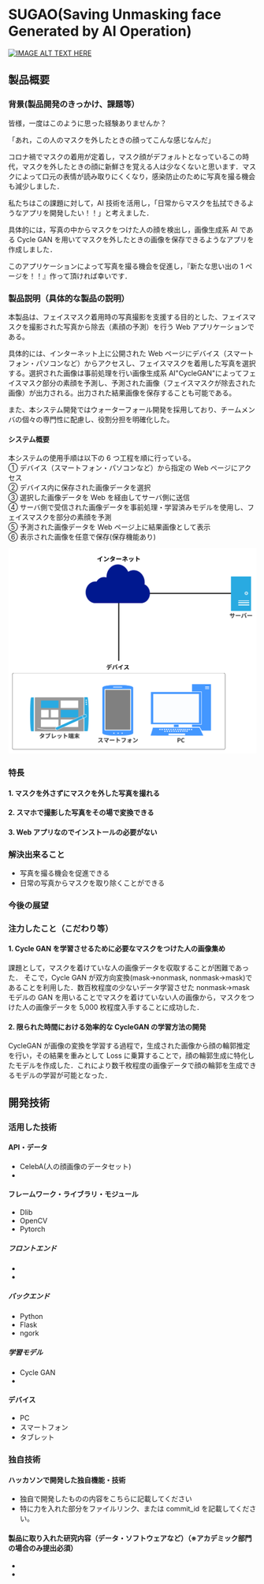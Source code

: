 # **SUGAO**(**S**aving **U**nmasking face **G**enerated by **A**I **O**peration)

[![IMAGE ALT TEXT HERE](https://jphacks.com/wp-content/uploads/2022/08/JPHACKS2022_ogp.jpg)](https://www.youtube.com/watch?v=LUPQFB4QyVo)

## 製品概要

### 背景(製品開発のきっかけ、課題等）

<!--担当：中野-->

皆様，一度はこのように思った経験ありませんか？

「あれ，この人のマスクを外したときの顔ってこんな感じなんだ」

コロナ禍でマスクの着用が定着し，マスク顔がデフォルトとなっているこの時代，マスクを外したときの顔に新鮮さを覚える人は少なくないと思います．マスクによって口元の表情が読み取りにくくなり，感染防止のために写真を撮る機会も減少しました．

私たちはこの課題に対して，AI 技術を活用し，「日常からマスクを払拭できるようなアプリを開発したい！！」と考えました．

具体的には，写真の中からマスクをつけた人の顔を検出し，画像生成系 AI である Cycle GAN を用いてマスクを外したときの画像を保存できるようなアプリを作成しました．

このアプリケーションによって写真を撮る機会を促進し，『新たな思い出の 1 ページを！！』作って頂ければ幸いです．

### 製品説明（具体的な製品の説明）

<!--担当：三好-->

本製品は、フェイスマスク着用時の写真撮影を支援する目的とした、フェイスマスクを撮影された写真から除去（素顔の予測）を行う Web アプリケーションである。

具体的には、インターネット上に公開された Web ページにデバイス（スマートフォン・パソコンなど）からアクセスし、フェイスマスクを着用した写真を選択する。選択された画像は事前処理を行い画像生成系 AI"CycleGAN"によってフェイスマスク部分の素顔を予測し、予測された画像（フェイスマスクが除去された画像）が出力される。出力された結果画像を保存することも可能である。

また、本システム開発ではウォーターフォール開発を採用しており、チームメンバの個々の専門性に配慮し、役割分担を明確化した。

#### システム概要

本システムの使用手順は以下の 6 つ工程を順に行っている。<br>
① デバイス（スマートフォン・パソコンなど）から指定の Web ページにアクセス<br>
② デバイス内に保存された画像データを選択<br>
③ 選択した画像データを Web を経由してサーバ側に送信<br>
④ サーバ側で受信された画像データを事前処理・学習済みモデルを使用し、フェイスマスクを部分の素顔を予測<br>
⑤ 予測された画像データを Web ページ上に結果画像として表示<br>
⑥ 表示された画像を任意で保存(保存機能あり)<br>

![System](/figs/system_img.svg)

### 特長

<!--担当：森下-->

#### 1. マスクを外さずにマスクを外した写真を撮れる

#### 2. スマホで撮影した写真をその場で変換できる

#### 3. Web アプリなのでインストールの必要がない

### 解決出来ること

- 写真を撮る機会を促進できる
- 日常の写真からマスクを取り除くことができる

### 今後の展望

### 注力したこと（こだわり等）

#### 1. Cycle GAN を学習させるために必要なマスクをつけた人の画像集め

課題として，マスクを着けていな人の画像データを収取することが困難であった．
そこで，Cycle GAN が双方向変換(mask→nonmask, nonmask→mask)であることを利用した．数百枚程度の少ないデータ学習させた nonmask→mask モデルの GAN を用いることでマスクを着けていない人の画像から，マスクをつけた人の画像データを 5,000 枚程度入手することに成功した．

#### 2. 限られた時間における効率的な CycleGAN の学習方法の開発

CycleGAN が画像の変換を学習する過程で，生成された画像から顔の輪郭推定を行い，その結果を重みとして Loss に乗算することで，顔の輪郭生成に特化したモデルを作成した．これにより数千枚程度の画像データで顔の輪郭を生成できるモデルの学習が可能となった．

## 開発技術

### 活用した技術

<!--担当：全員-->

#### API・データ

- CelebA(人の顔画像のデータセット)
-

#### フレームワーク・ライブラリ・モジュール

- Dlib
- OpenCV
- Pytorch

<!--担当：森下-->

##### フロントエンド

-
-

<!--担当：三好-->

##### バックエンド

- Python
- Flask
- ngork

<!--担当：中野-->

##### 学習モデル

- Cycle GAN
-

#### デバイス

- PC
- スマートフォン
- タブレット

### 独自技術

#### ハッカソンで開発した独自機能・技術

- 独自で開発したものの内容をこちらに記載してください
- 特に力を入れた部分をファイルリンク、または commit_id を記載してください。

#### 製品に取り入れた研究内容（データ・ソフトウェアなど）（※アカデミック部門の場合のみ提出必須）

-
-
